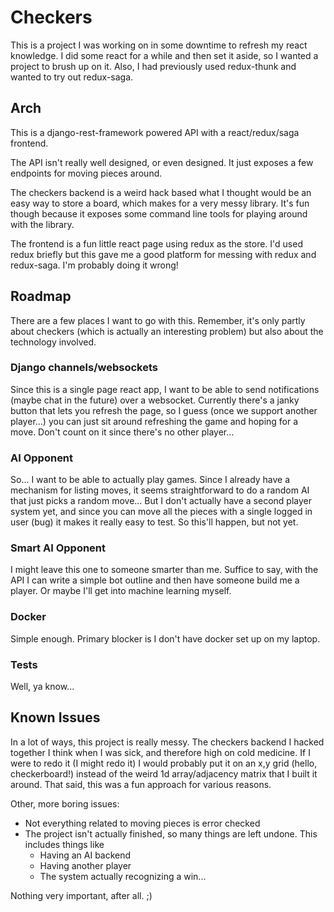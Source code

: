 # Checkers

This is a project I was working on in some downtime to refresh my react knowledge. I did some react for a while and then set it aside, so I wanted a project to brush up on it. Also, I had previously used redux-thunk and wanted to try out redux-saga.

## Arch

This is a django-rest-framework powered API with a react/redux/saga frontend.

The API isn't really well designed, or even designed. It just exposes a few endpoints for moving pieces around.

The checkers backend is a weird hack based what I thought would be an easy way to store a board, which makes for a very messy library. It's fun though because it exposes some command line tools for playing around with the library.

The frontend is a fun little react page using redux as the store. I'd used redux briefly but this gave me a good platform for messing with redux and redux-saga. I'm probably doing it wrong!

## Roadmap

There are a few places I want to go with this. Remember, it's only partly about checkers (which is actually an interesting problem) but also about the technology involved.

### Django channels/websockets

Since this is a single page react app, I want to be able to send notifications (maybe chat in the future) over a websocket. Currently there's a janky button that lets you refresh the page, so I guess (once we support another player...) you can just sit around refreshing the game and hoping for a move. Don't count on it since there's no other player...

### AI Opponent

So... I want to be able to actually play games. Since I already have a mechanism for listing moves, it seems straightforward to do a random AI that just picks a random move... But I don't actually have a second player system yet, and since you can move all the pieces with a single logged in user (bug) it makes it really easy to test. So this'll happen, but not yet.

### Smart AI Opponent

I might leave this one to someone smarter than me. Suffice to say, with the API I can write a simple bot outline and then have someone build me a player. Or maybe I'll get into machine learning myself.

### Docker

Simple enough. Primary blocker is I don't have docker set up on my laptop. <shrug />

### Tests

Well, ya know...

## Known Issues

In a lot of ways, this project is really messy. The checkers backend I hacked together I think when I was sick, and therefore high on cold medicine. If I were to redo it (I might redo it) I would probably put it on an x,y grid (hello, checkerboard!) instead of the weird 1d array/adjacency matrix that I built it around. That said, this was a fun approach for various reasons.

Other, more boring issues:

 - Not everything related to moving pieces is error checked
 - The project isn't actually finished, so many things are left undone. This includes things like
    - Having an AI backend
    - Having another player
    - The system actually recognizing a win...

Nothing very important, after all. ;)

